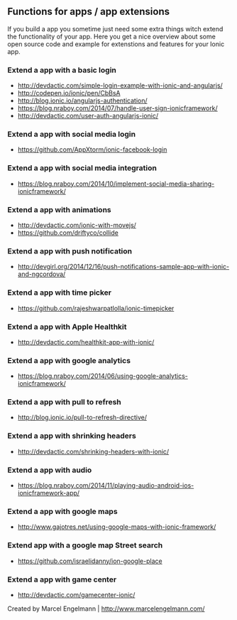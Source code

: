 ## Functions for apps / app extensions

If you build a app you sometime just need some extra things witch extend the functionality of your app. Here you get a nice overview about some open source code and example for extenstions and features for your Ionic app.

### Extend a app with a basic login
* http://devdactic.com/simple-login-example-with-ionic-and-angularjs/
* http://codepen.io/ionic/pen/CbBsA
* http://blog.ionic.io/angularjs-authentication/
* https://blog.nraboy.com/2014/07/handle-user-sign-ionicframework/
* http://devdactic.com/user-auth-angularjs-ionic/

### Extend a app with social media login
* https://github.com/AppXtorm/ionic-facebook-login

### Extend a app with social media integration
* https://blog.nraboy.com/2014/10/implement-social-media-sharing-ionicframework/

### Extend a app with animations
* http://devdactic.com/ionic-with-movejs/
* https://github.com/driftyco/collide

### Extend a app with push notification
* http://devgirl.org/2014/12/16/push-notifications-sample-app-with-ionic-and-ngcordova/

### Extend a app with time picker
* https://github.com/rajeshwarpatlolla/ionic-timepicker

### Extend a app with Apple Healthkit
* http://devdactic.com/healthkit-app-with-ionic/

### Extend a app with google analytics
* https://blog.nraboy.com/2014/06/using-google-analytics-ionicframework/

### Extend a app with pull to refresh
* http://blog.ionic.io/pull-to-refresh-directive/

### Extend a app with shrinking headers
* http://devdactic.com/shrinking-headers-with-ionic/

### Extend a app with audio
* https://blog.nraboy.com/2014/11/playing-audio-android-ios-ionicframework-app/

### Extend a app with google maps
* http://www.gajotres.net/using-google-maps-with-ionic-framework/

### Extend app with a google map Street search
* https://github.com/israelidanny/ion-google-place

### Extend a app with game center
* http://devdactic.com/gamecenter-ionic/

Created by Marcel Engelmann | http://www.marcelengelmann.com/

